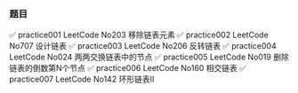 ### 题目

✅️ practice001 LeetCode No203 移除链表元素
✅️ practice002 LeetCode No707 设计链表
✅️ practice003 LeetCode No206 反转链表
✅️ practice004 LeetCode No024 两两交换链表中的节点
✅️ practice005 LeetCode No019 删除链表的倒数第N个节点
✅️ practice006 LeetCode No160 相交链表
✅️ practice007 LeetCode No142 环形链表Ⅱ
